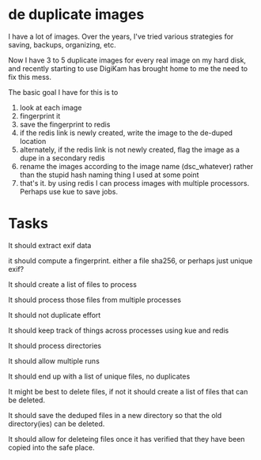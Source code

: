 # de duplicate images

I have a lot of images.  Over the years, I've tried various strategies
for saving, backups, organizing, etc.

Now I have 3 to 5 duplicate images for every real image on my hard
disk, and recently starting to use DigiKam has brought home to me the
need to fix this mess.

The basic goal I have for this is to

1. look at each image
2. fingerprint it
3. save the fingerprint to redis
4. if the redis link is newly created, write the image to the de-duped
   location
5. alternately, if the redis link is not newly created, flag the image
   as a dupe in a secondary redis
6. rename the images according to the image name (dsc_whatever) rather
   than the stupid hash naming thing I used at some point
7. that's it.  by using redis I can process images with multiple
   processors.  Perhaps use kue to save jobs.

# Tasks

It should extract exif data

it should compute a fingerprint.  either a file sha256, or perhaps
just unique exif?

It should create a list of files to process

It should process those files from multiple processes

It should not duplicate effort

It should keep track of things across processes using kue and redis

It should process directories

It should allow multiple runs

It should end up with a list of unique files, no duplicates

It might be best to delete files, if not it should create a list of
files that can be deleted.

It should save the deduped files in a new directory so that the old
directory(ies) can be deleted.

It should allow for deleteing files once it has verified that they
have been copied into the safe place.
